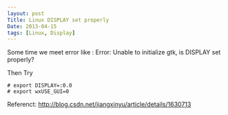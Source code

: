 ```yaml
---
layout: post
Title: Linux DISPLAY set properly
Date: 2013-04-15
tags: [Linux, Display]
---
```


Some time we meet error like :
Error: Unable to initialize gtk, is DISPLAY set properly?

Then Try 

```
# export DISPLAY=:0.0
# export wxUSE_GUI=0
```

Referenct:
http://blog.csdn.net/jiangxinyu/article/details/1630713
